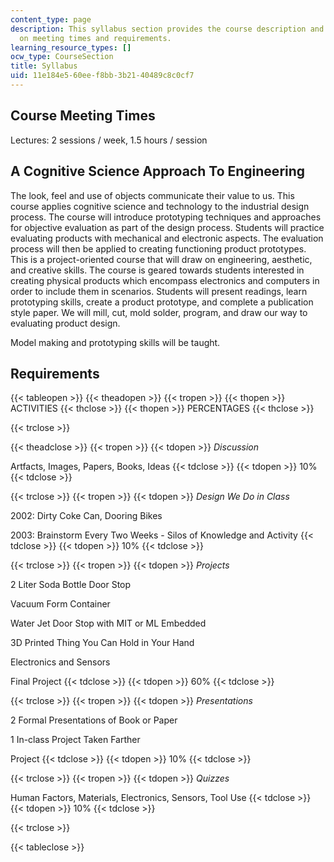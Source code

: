```yaml
---
content_type: page
description: This syllabus section provides the course description and information
  on meeting times and requirements.
learning_resource_types: []
ocw_type: CourseSection
title: Syllabus
uid: 11e184e5-60ee-f8bb-3b21-40489c8c0cf7
---
```


Course Meeting Times
--------------------

Lectures: 2 sessions / week, 1.5 hours / session

A Cognitive Science Approach To Engineering
-------------------------------------------

The look, feel and use of objects communicate their value to us. This course applies cognitive science and technology to the industrial design process. The course will introduce prototyping techniques and approaches for objective evaluation as part of the design process. Students will practice evaluating products with mechanical and electronic aspects. The evaluation process will then be applied to creating functioning product prototypes. This is a project-oriented course that will draw on engineering, aesthetic, and creative skills. The course is geared towards students interested in creating physical products which encompass electronics and computers in order to include them in scenarios. Students will present readings, learn prototyping skills, create a product prototype, and complete a publication style paper. We will mill, cut, mold solder, program, and draw our way to evaluating product design.

Model making and prototyping skills will be taught.

Requirements
------------

{{< tableopen >}}
{{< theadopen >}}
{{< tropen >}}
{{< thopen >}}
ACTIVITIES
{{< thclose >}}
{{< thopen >}}
PERCENTAGES
{{< thclose >}}

{{< trclose >}}

{{< theadclose >}}
{{< tropen >}}
{{< tdopen >}}
_Discussion_  
  
Artfacts, Images, Papers, Books, Ideas
{{< tdclose >}}
{{< tdopen >}}
10%
{{< tdclose >}}

{{< trclose >}}
{{< tropen >}}
{{< tdopen >}}
_Design We Do in Class_  
  
2002: Dirty Coke Can, Dooring Bikes  
  
2003: Brainstorm Every Two Weeks - Silos of Knowledge and Activity
{{< tdclose >}}
{{< tdopen >}}
10%
{{< tdclose >}}

{{< trclose >}}
{{< tropen >}}
{{< tdopen >}}
_Projects_  
  
2 Liter Soda Bottle Door Stop  
  
Vacuum Form Container  
  
Water Jet Door Stop with MIT or ML Embedded  
  
3D Printed Thing You Can Hold in Your Hand  
  
Electronics and Sensors  
  
Final Project
{{< tdclose >}}
{{< tdopen >}}
60%
{{< tdclose >}}

{{< trclose >}}
{{< tropen >}}
{{< tdopen >}}
_Presentations_  
  
2 Formal Presentations of Book or Paper  
  
1 In-class Project Taken Farther  
  
Project
{{< tdclose >}}
{{< tdopen >}}
10%
{{< tdclose >}}

{{< trclose >}}
{{< tropen >}}
{{< tdopen >}}
_Quizzes_  
  
Human Factors, Materials, Electronics, Sensors, Tool Use
{{< tdclose >}}
{{< tdopen >}}
10%
{{< tdclose >}}

{{< trclose >}}

{{< tableclose >}}